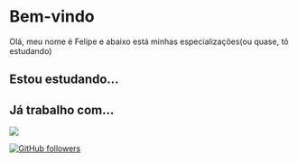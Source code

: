 # Bem-vindo

Olá, meu nome é Felipe e abaixo está minhas especializações(ou quase, tõ estudando)

## Estou estudando...


## Já trabalho com...



<img src="https://discord.c99.nl/widget/theme-4/853773713592549436.png" />

[![GitHub followers](https://img.shields.io/github/followers/felipebonfim2006.svg?style=social&label=Follow&maxAge=2592000)](https://github.com/felipebonfim2006?tab=followers)
